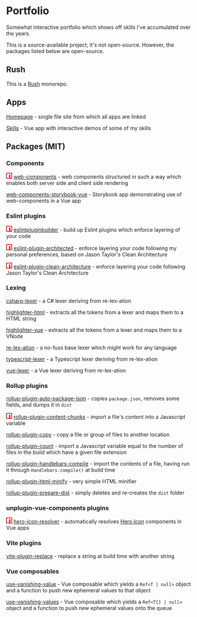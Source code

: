 # Portfolio

Somewhat interactive portfolio which shows off skills I've accumulated over the years.

This is a source-available project; it's not open-source. However, the packages listed below are open-source.

## Rush

This is a [Rush](https://rushjs.io/) monorepo.

## Apps

[Homepage](./apps/homepage) - single file site from which all apps are linked

[Skills](./apps/skills) - Vue app with interactive demos of some of my skills

## Packages (MIT)

### Components

<img src="./common/assets/npm-logo.png" height="16" alt="Available on NPM" /> [web-components](./components/web-components) - web components structured in such a way which enables both server side and client side rendering

[web-components-storybook-vue](./components/web-components-storybook-vue) - Storybook app demonstrating use of web-components in a Vue app

### Eslint plugins

<img src="./common/assets/npm-logo.png" height="16" alt="Available on NPM" /> [eslintpluginbuilder](./libs/eslintpluginbuilder-layered-architecture) - build up Eslint plugins which enforce layering of your code

<img src="./common/assets/npm-logo.png" height="16" alt="Available on NPM" /> [eslint-plugin-architected](./libs/eslint-plugin-architected) - enforce layering your code following my personal preferences, based on Jason Taylor's Clean Architecture

<img src="./common/assets/npm-logo.png" height="16" alt="Available on NPM" /> [eslint-plugin-clean-architecture](./libs/eslint-plugin-clean-architecture) - enforce layering your code following Jason Taylor's Clean Architecture

### Lexing

[csharp-lexer](./libs/csharp-lexer/) - a C# lexer deriving from re-lex-ation

[highlighter-html](./libs/highlighter-html) - extracts all the tokens from a lexer and maps them to a HTML string

[highlighter-vue](./libs/highlighter-vue) - extracts all the tokens from a lexer and maps them to a VNode

[re-lex-ation](./libs/re-lex-ation/) - a no-fuss base lexer which might work for any language

[typescript-lexer](./libs/typescript-lexer/) - a Typescript lexer deriving from re-lex-ation

[vue-lexer](./libs/vue-lexer/) - a Vue lexer deriving from re-lex-ation

### Rollup plugins

[rollup-plugin-auto-package-json](./libs/rollup-plugin-auto-package-json) - copies `package.json`, removes some fields, and dumps it in `dist`

<img src="./common/assets/npm-logo.png" height="16" alt="Available on NPM" />  [rollup-plugin-content-chunks](./libs/rollup-plugin-content-chunks) - import a file's content into a Javascript variable

[rollup-plugin-copy](./libs/rollup-plugin-copy) - copy a file or group of files to another location

[rollup-plugin-count](./libs/rollup-plugin-count) - import a Javascript variable equal to the number of files in the build which have a given file extension

[rollup-plugin-handlebars-compile](./libs/rollup-plugin-handlebars-compile) - import the contents of a file, having run it through `Handlebars.compile()` at build time

[rollup-plugin-html-minify](./libs/rollup-plugin-html-minify) - very simple HTML minifier

[rollup-plugin-prepare-dist](./libs/rollup-plugin-prepare-dist) - simply deletes and re-creates the `dist` folder

### unplugin-vue-components plugins

<img src="./common/assets/npm-logo.png" height="16" alt="Available on NPM" /> [hero-icon-resolver](./libs/hero-icon-resolver) - automatically resolves [Hero Icon](https://heroicons.com/) components in Vue apps

### Vite plugins

[vite-plugin-replace](./libs/vite-plugin-replace) - replace a string at build time with another string

### Vue composables

[use-vanishing-value](./composables/use-vanishing-value) - Vue composable which yields a `Ref<T | null>` object and a function to push new ephemeral values to that object

[use-vanishing-values](./composables/use-vanishing-values) - Vue composable which yields a `Ref<T[] | null>` object and a function to push new ephemeral values onto the queue
